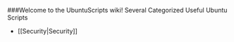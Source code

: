 ###Welcome to the UbuntuScripts wiki!
Several Categorized Useful Ubuntu Scripts

* [[Security|Security]] 
